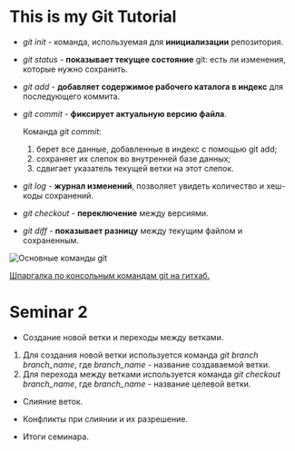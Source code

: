 # This is my Git Tutorial

* *git init* - команда, используемая для **инициализации** репозитория.

* *git status* - **показывает текущее состояние** git: есть ли изменения, которые нужно сохранить.

* *git add* - **добавляет содержимое рабочего каталога в индекс** для последующего коммита.

* *git commit* - **фиксирует актуальную версию файла**.
   
  Команда *git commit*: 
   
  1. берет все данные, добавленные в индекс с помощью git add;
  2. сохраняет их слепок во внутренней базе данных;
  3. сдвигает указатель текущей ветки на этот слепок.

* *git log* - **журнал изменений**, позволяет увидеть количество и хеш-коды сохранений.

* *git checkout* - **переключение** между версиями.

* *git diff* - **показывает разницу** между текущим файлом и сохраненным.

![Основные команды git](commands.jpg)

[Шпаргалка по консольным командам git на гитхаб.](https://github.com/cyberspacedk/Git-commands)

# Seminar 2

* Создание новой ветки и переходы между ветками.

1. Для создания новой ветки используется команда *git branch branch_name*, где *branch_name* - название создаваемой ветки.
2. Для перехода между ветками используется команда *git checkout branch_name*, где *branch_name* - название целевой ветки.

* Слияние веток.

* Конфликты при слиянии и их разрешение.

* Итоги семинара.